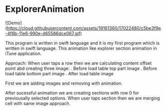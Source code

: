 # ExplorerAnimation

![Demo] (https://cloud.githubusercontent.com/assets/19161360/17022480/c5be3f9e-4f6b-11e6-990e-d65586dce067.gif)

This program is written in swift language and it is my first program which is written in swift language.
This animation like explorer section animation in iTune application.

Approach:
When user taps a row then we are calculating content offset point abd creating three image:
    . Before load table top part image
    . Before load table bottom part image
    . After load table image
    
First we are adding images and removing with animation.

After sucessful animation we are creating sections with row 0 for previousally selected options.
When user taps section then we are merging cell with same image approach.
    

